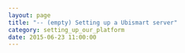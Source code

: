 ```yaml
---
layout: page
title: "-- (empty) Setting up a Ubismart server"
category: setting_up_our_platform
date: 2015-06-23 11:00:00
---
```



